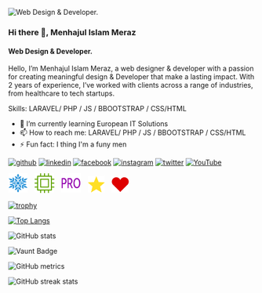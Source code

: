![Web Design & Developer.](https://scontent.fdac138-2.fna.fbcdn.net/v/t39.30808-6/460542460_1626062284623640_6044603398343355917_n.jpg?_nc_cat=106&ccb=1-7&_nc_sid=cc71e4&_nc_eui2=AeErvbIK1KD4xyLH5ehLVTyIVgQSRwIkVp9WBBJHAiRWn2zx2acPN5bTYg4a__lMSlW6Os7pR9WwXLAiWIfFZByD&_nc_ohc=VSZYejPRtBQQ7kNvgGOW5xi&_nc_ht=scontent.fdac138-2.fna&_nc_gid=AxxnH-2I8M5yHXC891hoMsO&oh=00_AYAIOzToLa5S5h5j0Xu8YnJ7sLX3KLeIfIhs4jONT1C8Mw&oe=66F335B9)

### Hi there 👋, Menhajul Islam Meraz
#### Web Design & Developer.

Hello, I’m Menhajul Islam Meraz, a web designer & developer with a passion for creating meaningful design & Developer that make a lasting impact. With 2 years of experience, I’ve worked with clients across a range of industries, from healthcare to tech startups.

Skills: LARAVEL/ PHP / JS / BBOOTSTRAP / CSS/HTML

- 🌱 I’m currently learning European IT Solutions 
- 📫 How to reach me: LARAVEL/ PHP / JS / BBOOTSTRAP / CSS/HTML 
- ⚡ Fun fact: I thing I'm a funy men 


[<img src='https://cdn.jsdelivr.net/npm/simple-icons@3.0.1/icons/github.svg' alt='github' height='40'>](https://github.com/https://github.com/menhajul103)  [<img src='https://cdn.jsdelivr.net/npm/simple-icons@3.0.1/icons/linkedin.svg' alt='linkedin' height='40'>](https://www.linkedin.com/in/https://www.linkedin.com/in/menhajul103//)  [<img src='https://cdn.jsdelivr.net/npm/simple-icons@3.0.1/icons/facebook.svg' alt='facebook' height='40'>](https://www.facebook.com/https://www.facebook.com/menhajul103)  [<img src='https://cdn.jsdelivr.net/npm/simple-icons@3.0.1/icons/instagram.svg' alt='instagram' height='40'>](https://www.instagram.com/https://www.instagram.com/menhajul103//)  [<img src='https://cdn.jsdelivr.net/npm/simple-icons@3.0.1/icons/twitter.svg' alt='twitter' height='40'>](https://twitter.com/https://x.com/menhajul103)  [<img src='https://cdn.jsdelivr.net/npm/simple-icons@3.0.1/icons/youtube.svg' alt='YouTube' height='40'>](https://www.youtube.com/channel/https://www.youtube.com/@ms0.194)  

<a href='https://archiveprogram.github.com/'><img src='https://raw.githubusercontent.com/acervenky/animated-github-badges/master/assets/acbadge.gif' width='40' height='40'></a> <a href='https://docs.github.com/en/developers'><img src='https://raw.githubusercontent.com/acervenky/animated-github-badges/master/assets/devbadge.gif' width='40' height='40'></a> <a href='https://github.com/pricing'><img src='https://raw.githubusercontent.com/acervenky/animated-github-badges/master/assets/pro.gif' width='40' height='40'></a> <a href='https://stars.github.com/'><img src='https://raw.githubusercontent.com/acervenky/animated-github-badges/master/assets/starbadge.gif' width='35' height='35'></a> <a href='https://docs.github.com/en/github/supporting-the-open-source-community-with-github-sponsors'><img src='https://raw.githubusercontent.com/acervenky/animated-github-badges/master/assets/sponsorbadge.gif' width='35' height='35'></a> 

[![trophy](https://github-profile-trophy.vercel.app/?username=https://github.com/menhajul103)](https://github.com/ryo-ma/github-profile-trophy)

[![Top Langs](https://github-readme-stats.vercel.app/api/top-langs/?username=https://github.com/menhajul103)](https://github.com/anuraghazra/github-readme-stats)

![GitHub stats](https://github-readme-stats.vercel.app/api?username=https://github.com/menhajul103&show_icons=true&count_private=true)  

![Vaunt Badge](https://api.vaunt.dev/v1/github/entities/https://github.com/menhajul103/contributions?format=svg&private=true)  

![GitHub metrics](https://metrics.lecoq.io/https://github.com/menhajul103)  

![GitHub streak stats](https://streak-stats.demolab.com/?user=https://github.com/menhajul103)  


